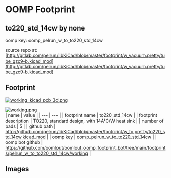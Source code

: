 # OOMP Footprint  
## to220_std_14cw  by none  
  
oomp key: oomp_pelrun_w_to_to220_std_14cw  
  
source repo at: [http://gitlab.com/pelrun/libKiCad/blob/master/footprint/w_vacuum.pretty/tube_gzc9-b.kicad_mod](http://gitlab.com/pelrun/libKiCad/blob/master/footprint/w_vacuum.pretty/tube_gzc9-b.kicad_mod)  
## Footprint  
  
[![working_kicad_pcb_3d.png](working_kicad_pcb_3d_600.png)](working_kicad_pcb_3d.png)  
  
[![working.png](working_600.png)](working.png)  
| name | value | 
| --- | --- | 
| footprint name | to220_std_14cw | 
| footprint description | TO220, standard design, with 14Â°C/W heat sink | 
| number of pads | 5 | 
| github path | http://github.com/pelrun/libKiCad/blob/master/footprint/w_to.pretty/to220_std_14cw.kicad_mod | 
| oomp key | oomp_pelrun_w_to_to220_std_14cw | 
| oomp bot github | https://github.com/oomlout/oomlout_oomp_footprint_bot/tree/main/footprints/pelrun_w_to_to220_std_14cw/working | 
## Images  
